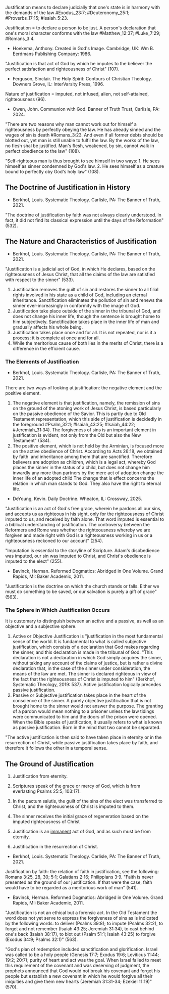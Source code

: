 Justification means to declare judicially that one's state is in harmony with the demands of the law #Exodus_23:7; #Deuteronomy_25:1; #Proverbs_17:15; #Isaiah_5:23.

Justification = to declare a person to be just. A person's declaration that one's moral character conforms with the law #Matthew_12:37; #Luke_7:29; #Romans_3:4.

- Hoekema, Anthony. Created in God's Image. Cambridge, UK: Wm B. Eerdmans Publishing Company: 1986.

"Justification is that act of God by which he imputes to the believer the perfect satisfaction and righteousness of Christ" (107).

- Ferguson, Sinclair. The Holy Spirit: Contours of Christian Theology. Downers Grove, IL: InterVarsity Press, 1996.

Nature of justification = imputed, not infused, alien, not self-attained, righteousness (96).

- Owen, John. Communion with God. Banner of Truth Trust, Carlisle, PA: 2024.

"There are two reasons why man cannot work out for himself a righteousness by perfectly obeying the law. He has already sinned and the wages of sin is death #Romans_3:23. And even if all former debts should be blotted out, yet man is still unable to fulfil the law. By the works of the law, no flesh shal be justified. Man's flesh, weakened, by sin, cannot walk in perfect obedience to the law" (108).

"Self-righteous man is thus brought to see himself in two ways: 1. He sees himself as sinner condemned by God's law. 2. He sees himself as a creature bound to perfectly oby God's holy law" (108).

## The Doctrine of Justification in History

- Berkhof, Louis. Systematic Theology. Carlisle, PA: The Banner of Truth, 2021.

"The doctrine of justification by faith was not always clearly understood. In fact, it did not find its classical expression until the days of the Reformation" (532).

## The Nature and Characteristics of Justification

- Berkhof, Louis. Systematic Theology. Carlisle, PA: The Banner of Truth, 2021.

"Justification is a judicial act of God, in which He declares, based on the righteousness of Jesus Christ, that all the claims of the law are satisfied with respect to the sinner" (533).

1. Justification removes the guilt of sin and restores the sinner to all filial rights involved in his state as a child of God, including an eternal inheritance. Sanctification eliminates the pollution of sin and renews the sinner ever-increasingly in conformity with the image of God.
2. Justification take place outside of the sinner in the tribunal of God, and does not change his inner life, though the sentence is brought home to him subjectively. Sanctification takes place in the inner life of man and gradually affects his whole being.
3. Justification takes place once and for all. It is not repeated, nor is it a process; it is complete at once and for all.
4. While the meritorious cause of both lies in the merits of Christ, there is a difference in the efficient cause.

### The Elements of Justification

- Berkhof, Louis. Systematic Theology. Carlisle, PA: The Banner of Truth, 2021.

There are two ways of looking at justification: the negative element and the positive element.

1. The negative element is that justification, namely, the remission of sins on the ground of the atoning work of Jesus Christ, is based particularly on the passive obedience of the Savior. This is partly due to Old Testament representation, which this side of justification is decidedly in the foreground #Psalm_32:1; #Isaiah_43:25; #Isaiah_44:22; #Jeremiah_31:34). The forgiveness of sins is an important element in justification is evident, not only from the Old but also the New Testament" (534).
2. The positive element, which is not held by the Arminian, is focused more on the active obedience of Christ. According to Acts 26:18, we obtained by faith  and inheritance among them that are sanctified. Therefore believers are adoption as children, which is a legal act, whereby God places the sinner in the status of a child, but does not change him inwardly any more than partners by the mere act of adoption change the inner life of an adopted child The change that is effect concerns the relation in which man stands to God. They also have the right to eternal life.

- DeYoung, Kevin. Daily Doctrine. Wheaton, IL: Crossway, 2025.

"Justification is an act of God's free grace, wherein he pardons all our sins, and accepts us as righteous in his sight, only for the righteousness of Christ imputed to us, and received by faith alone. That word imputed is essential to a biblical understanding of justification. The controversy between the Reformers and Rome was whether the righteousness whereby we are forgiven and made right with God is a righteousness working in us or a righteousness reckoned to our account" (254).

"Imputation is essential to the storyline of Scripture. Adam's disobedience was imputed, our sin was imputed to Christ, and Christ's obedience is imputed to the elect" (255).

- Bavinck, Herman. Reformed Dogmatics: Abridged in One Volume. Grand Rapids, MI: Baker Academic, 2011.

"Justification is the doctrine on which the church stands or falls. Either we must do something to be saved, or our salvation is purely a gift of grace" (563).

### The Sphere in Which Justification Occurs

It is customary to distinguish between an active and a passive, as well as an objective and a subjective sphere.

1. Active or Objective Justification is "justification in the most fundamental sense of the world. It is fundamental to what is called subjective justification, which consists of a declaration that God makes regarding the sinner, and this declaration is made in the tribunal of God. "This declaration is not a declaration in which God simply acquires the sinner, without taking any account of the claims of justice, but is rather a divine declaration that, in the case of the sinner under consideration, the means of the law are met. The sinner is declared righteous in view of the fact that the righteousness of Christ is imputed to him" (Berkhof, Systematic Theology, 2019: 537). Active justification logically precedes passive justification.
2. Passive or Subjective justification takes place in the heart of the conscience of the sinner. A purely objective justification that is not brought home to the sinner would not answer the purpose. The granting of a pardon would mean nothing to a prisoner unless the law tidings were communicated to him and the doors of the prison were opened. When the Bible speaks of justification, it usually refers to what is known as passive justification. Born in the mind that two cannot be separated.

"The active justification is then said to have taken place in eternity or in the resurrection of Christ, while passive justification takes place by faith, and therefore it follows the other in a temporal sense.

## The Ground of Justification

1. Justification from eternity.

2. Scriptures speak of the grace or mercy of God, which is from everlasting Psalms 25:5; 103:17).
3. In the pactum salutis, the guilt of the sins of the elect was transferred to Christ, and the righteousness of Christ is imputed to them.
4. The sinner receives the initial grace of regeneration based on the imputed righteousness of Christ
5. Justification is an [immanent](onenote:..\II.%20Theology%20Proper\5%20The%20Properties%20of%20God.one#5.01%20The%20Properties%20\(or%20Attributes\)%20of%20God&section-id={DEF58F85-167D-694E-ACA4-771A4561A9B2}&page-id={63A253D2-E038-3D42-BDB0-6F03651B4629}&end&base-path=https://d.docs.live.net/fc52dea27c35b98d/Documents/Reformed%20Dogmatics) act of God, and as such must be from eternity.

6. Justification in the resurrection of Christ.

- Berkhof, Louis. Systematic Theology. Carlisle, PA: The Banner of Truth, 2021.

Justification by faith: the relation of faith in justification, see the following: Romans 3:25, 28, 30; 5:1; Galatians 2:16; Philippians 3:9. "Faith is never presented as the ground of our justification. If that were the case, faith would have to be regarded as a meritorious work of man" (541).

- Bavinck, Herman. Reformed Dogmatics: Abridged in One Volume. Grand Rapids, MI: Baker Academic, 2011.

"Justification is not an ethical but a forensic act. In the Old Testament the word does not yet serve to express the forgiveness of sins as is indicated by the following words: to deliver (Psalms 39:8); to impute (Psalms 32:2), to forget and not remember (Isaiah 43:25; Jeremiah 31:34), to cast behind one's back (Isaiah 38:17), to blot out (Psalm 51:1; Isaiah 43:25) to forgive (Exodus 34:9; Psalms 32:1)" (563).

"God's plan of redemption included sanctification and glorification. Israel was called to be a holy people (Genesis 17:7; Exodus 19:6; Leviticus 11:44; 19:2; 20:7); purity of heart and act was the goal. When Israel failed to meet this requirement of the covenant and was deserving of judgment, the prophets announced that God would not break his covenant and forget his people but establish a new covenant in which he would forgive all their iniquities and give them new hearts (Jeremiah 31:31-34; Ezekiel 11:19)" (570).